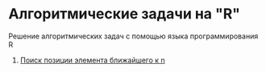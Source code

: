 # Алгоритмические задачи на "R"
Решение алгоритмических задач с помощью языка программирования R
1. [Поиск позиции элемента ближайшего к n](https://github.com/Bazilit/R_algoritms/blob/main/Поиск%20позиции%20элемента%20ближайшего%20к%20n)
